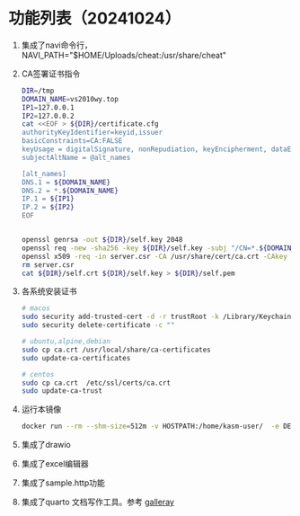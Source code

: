 # 功能列表（20241024）

1. 集成了navi命令行，NAVI_PATH="$HOME/Uploads/cheat:/usr/share/cheat"
2. CA签署证书指令

   ```bash
   DIR=/tmp
   DOMAIN_NAME=vs2010wy.top
   IP1=127.0.0.1
   IP2=127.0.0.2
   cat <<EOF > ${DIR}/certificate.cfg
   authorityKeyIdentifier=keyid,issuer
   basicConstraints=CA:FALSE
   keyUsage = digitalSignature, nonRepudiation, keyEncipherment, dataEncipherment
   subjectAltName = @alt_names

   [alt_names]
   DNS.1 = ${DOMAIN_NAME}
   DNS.2 = *.${DOMAIN_NAME}
   IP.1 = ${IP1}
   IP.2 = ${IP2}
   EOF


   openssl genrsa -out ${DIR}/self.key 2048
   openssl req -new -sha256 -key ${DIR}/self.key -subj "/CN=*.${DOMAIN_NAME}" -out server.csr 
   openssl x509 -req -in server.csr -CA /usr/share/cert/ca.crt -CAkey /usr/share/cert/ca.key -CAcreateserial -out ${DIR}/self.crt -days 3650 -sha256 -extfile ${DIR}/certificate.cfg 
   rm server.csr
   cat ${DIR}/self.crt ${DIR}/self.key > ${DIR}/self.pem
   ```
3. 各系统安装证书

   ```bash
   # macos
   sudo security add-trusted-cert -d -r trustRoot -k /Library/Keychains/System.keychain ca.crt
   sudo security delete-certificate -c ""

   # ubuntu,alpine,debian
   sudo cp ca.crt /usr/local/share/ca-certificates
   sudo update-ca-certificates

   # centos
   sudo cp ca.crt  /etc/ssl/certs/ca.crt
   sudo update-ca-trust
   ```
4. 运行本镜像

   ```bash
   docker run --rm --shm-size=512m -v HOSTPATH:/home/kasm-user/  -e DEBUG=true -e USER_NAME=admin -e VNC_PW=admin  -e DOMAIN_NAME=wy.aliyuncs.com -e IP1=xx.xx.xx.xx  --name  vscodedesktop -p 6905:443 changhui/ubuntu:20.04
   ```
5. 集成了drawio
6. 集成了excel编辑器
7. 集成了sample.http功能
8. 集成了quarto 文档写作工具。参考 [galleray](https://quarto.org/docs/gallery/)
